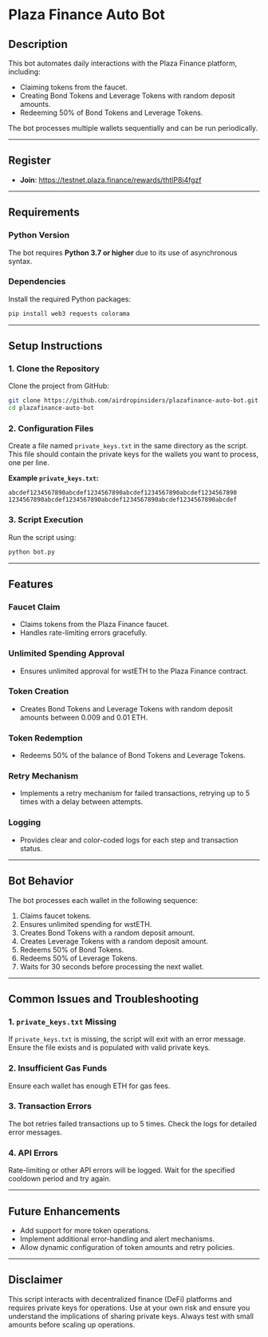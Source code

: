 # Plaza Finance Auto Bot

## Description
This bot automates daily interactions with the Plaza Finance platform, including:

- Claiming tokens from the faucet.
- Creating Bond Tokens and Leverage Tokens with random deposit amounts.
- Redeeming 50% of Bond Tokens and Leverage Tokens.

The bot processes multiple wallets sequentially and can be run periodically.

---

## Register
- **Join**: https://testnet.plaza.finance/rewards/thtlP8i4fgzf
---

## Requirements

### Python Version
The bot requires **Python 3.7 or higher** due to its use of asynchronous syntax.

### Dependencies
Install the required Python packages:
```bash
pip install web3 requests colorama
```

---

## Setup Instructions

### 1. Clone the Repository
Clone the project from GitHub:
```bash
git clone https://github.com/airdropinsiders/plazafinance-auto-bot.git
cd plazafinance-auto-bot
```

### 2. Configuration Files

Create a file named `private_keys.txt` in the same directory as the script. This file should contain the private keys for the wallets you want to process, one per line.

**Example `private_keys.txt`:**
```
abcdef1234567890abcdef1234567890abcdef1234567890abcdef1234567890
1234567890abcdef1234567890abcdef1234567890abcdef1234567890abcdef
```

### 3. Script Execution
Run the script using:
```bash
python bot.py
```

---

## Features

### Faucet Claim
- Claims tokens from the Plaza Finance faucet.
- Handles rate-limiting errors gracefully.

### Unlimited Spending Approval
- Ensures unlimited approval for wstETH to the Plaza Finance contract.

### Token Creation
- Creates Bond Tokens and Leverage Tokens with random deposit amounts between 0.009 and 0.01 ETH.

### Token Redemption
- Redeems 50% of the balance of Bond Tokens and Leverage Tokens.

### Retry Mechanism
- Implements a retry mechanism for failed transactions, retrying up to 5 times with a delay between attempts.

### Logging
- Provides clear and color-coded logs for each step and transaction status.

---

## Bot Behavior
The bot processes each wallet in the following sequence:

1. Claims faucet tokens.
2. Ensures unlimited spending for wstETH.
3. Creates Bond Tokens with a random deposit amount.
4. Creates Leverage Tokens with a random deposit amount.
5. Redeems 50% of Bond Tokens.
6. Redeems 50% of Leverage Tokens.
7. Waits for 30 seconds before processing the next wallet.

---

## Common Issues and Troubleshooting

### 1. `private_keys.txt` Missing
If `private_keys.txt` is missing, the script will exit with an error message. Ensure the file exists and is populated with valid private keys.

### 2. Insufficient Gas Funds
Ensure each wallet has enough ETH for gas fees.

### 3. Transaction Errors
The bot retries failed transactions up to 5 times. Check the logs for detailed error messages.

### 4. API Errors
Rate-limiting or other API errors will be logged. Wait for the specified cooldown period and try again.

---

## Future Enhancements

- Add support for more token operations.
- Implement additional error-handling and alert mechanisms.
- Allow dynamic configuration of token amounts and retry policies.

---

## Disclaimer
This script interacts with decentralized finance (DeFi) platforms and requires private keys for operations. Use at your own risk and ensure you understand the implications of sharing private keys. Always test with small amounts before scaling up operations.
